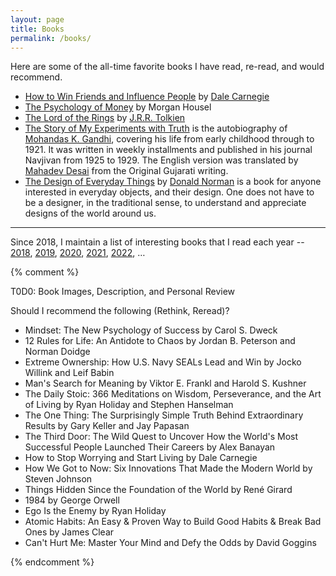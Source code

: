 ```yaml
---
layout: page
title: Books
permalink: /books/
---
```


Here are some of the all-time favorite books I have read, re-read, and would recommend.

- [How to Win Friends and Influence People](https://en.wikipedia.org/wiki/How_to_Win_Friends_and_Influence_People) by [Dale Carnegie](https://en.wikipedia.org/wiki/Dale_Carnegie)
- [The Psychology of Money](https://www.amazon.com/Psychology-Money-Morgan-Housel-ebook/dp/B08FHZ5L47/) by Morgan Housel
- [The Lord of the Rings](https://en.wikipedia.org/wiki/The_Lord_of_the_Rings) by [J.R.R. Tolkien](https://en.wikipedia.org/wiki/J._R._R._Tolkien)
- [The Story of My Experiments with Truth](https://en.wikipedia.org/wiki/The_Story_of_My_Experiments_with_Truth) is the autobiography of [Mohandas K. Gandhi](https://en.wikipedia.org/wiki/Mahatma_Gandhi), covering his life from early childhood through to 1921. It was written in weekly installments and published in his journal Navjivan from 1925 to 1929. The English version was translated by [Mahadev Desai](https://en.wikipedia.org/wiki/Mahadev_Desai) from the Original Gujarati writing.
- [The Design of Everyday Things](https://en.wikipedia.org/wiki/The_Design_of_Everyday_Things) by [Donald Norman](https://en.wikipedia.org/wiki/Don_Norman) is a book for anyone interested in everyday objects, and their design. One does not have to be a designer, in the traditional sense, to understand and appreciate designs of the world around us.

---
Since 2018, I maintain a list of interesting books that I read each year --
[2018](/2018/books/),
[2019](/2019/books/),
[2020](/2020/books/),
[2021](/2021/books/),
[2022](/2022/books/),
…


{% comment %}

T0D0: Book Images, Description, and Personal Review

Should I recommend the following (Rethink, Reread)?

- Mindset: The New Psychology of Success by Carol S. Dweck
- 12 Rules for Life: An Antidote to Chaos by Jordan B. Peterson and Norman Doidge
- Extreme Ownership: How U.S. Navy SEALs Lead and Win by Jocko Willink and Leif Babin
- Man's Search for Meaning by Viktor E. Frankl and Harold S. Kushner
- The Daily Stoic: 366 Meditations on Wisdom, Perseverance, and the Art of Living by Ryan Holiday and Stephen Hanselman
- The One Thing: The Surprisingly Simple Truth Behind Extraordinary Results by Gary Keller and Jay Papasan
- The Third Door: The Wild Quest to Uncover How the World's Most Successful People Launched Their Careers by Alex Banayan
- How to Stop Worrying and Start Living by Dale Carnegie
- How We Got to Now: Six Innovations That Made the Modern World by Steven Johnson
- Things Hidden Since the Foundation of the World by René Girard
- 1984 by George Orwell
- Ego Is the Enemy by Ryan Holiday
- Atomic Habits: An Easy & Proven Way to Build Good Habits & Break Bad Ones by James Clear
- Can't Hurt Me: Master Your Mind and Defy the Odds by David Goggins

{% endcomment %}